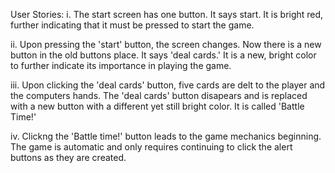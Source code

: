 User Stories:
i. The start screen has one button. It says start. It is bright red, further indicating that it must be pressed to start the game.

ii. Upon pressing the 'start' button, the screen changes. Now there is a new button in the old buttons place. It says 'deal cards.' It is a new, bright color to further indicate its importance in playing the game.

iii. Upon clicking the 'deal cards' button, five cards are delt to the player and the computers hands. The 'deal cards' button disapears and is replaced with a new button with a different yet still bright color. It is called 'Battle Time!'

iv. Clickng the 'Battle time!' button leads to the game mechanics beginning. The game is automatic and only requires continuing to click the alert buttons as they are created.